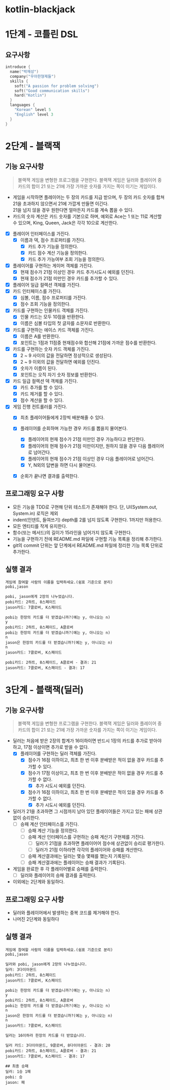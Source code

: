 # kotlin-blackjack

# 1단계 - 코틀린 DSL
## 요구사항
```kotlin
introduce {
  name("박재성")
  company("우아한형제들")
  skills {
    soft("A passion for problem solving")
    soft("Good communication skills")
    hard("Kotlin")
  }
  languages {
    "Korean" level 5
    "English" level 3
  }
}
```

# 2단계 - 블랙잭
## 기능 요구사항
> 블랙잭 게임을 변형한 프로그램을 구현한다. 블랙잭 게임은 딜러와 플레이어 중 카드의 합이 21 또는 21에 가장 가까운 숫자를 가지는 쪽이 이기는 게임이다.

- 게임을 시작하면 플레이어는 두 장의 카드를 지급 받으며, 두 장의 카드 숫자를 합쳐 21을 초과하지 않으면서 21에 가깝게 만들면 이긴다.   
  21을 넘지 않을 경우 원한다면 얼마든지 카드를 계속 뽑을 수 있다.
- 카드의 숫자 계산은 카드 숫자를 기본으로 하며, 예외로 Ace는 1 또는 11로 계산할 수 있으며, King, Queen, Jack은 각각 10으로 계산한다.

- [x] 플레이어 인터페이스를 가진다.
  - [x] 이름과 덱, 점수 프로퍼티를 가진다.
    - [x] 카드 추가 기능을 정의한다.
    - [x] 카드 점수 계산 기능을 정의한다.
    - [x] 카드 추가 가능여부 조회 기능을 정의한다.
- [x] 플레이어를 구현하는 게이머 객체를 가진다. 
  - [x] 현재 점수가 21점 이상인 경우 카드 추가시도시 예외를 던진다. 
  - [x] 현재 점수가 21점 미만인 경우 카드를 추가할 수 있다.
- [x] 플레이어 일급 컬렉션 객체를 가진다.
- [x] 카드 인터페이스를 가진다.
  - [x] 심볼, 이름, 점수 프로퍼티를 가진다.  
  - [x] 점수 조회 기능을 정의한다. 
- [x] 카드를 구현하는 인물카드 객체를 가진다.
  - [x] 인물 카드는 모두 10점을 반환한다.
  - [x] 이름은 심볼 타입의 첫 글자를 소문자로 반환한다.
- [x] 카드를 구현하는 에이스 카드 객체를 가진다.
  - [x] 이름은 A를 반환한다.
  - [x] 포인트는 1점과 11점중 현재점수와 합산해 21점에 가까운 점수를 반환한다.
- [x] 카드를 구현하는 숫자 카드 객체를 가진다.
  - [x] 2 ~ 9 사이의 값을 전달하면 정상적으로 생성된다.
  - [x] 2 ~ 9 이외의 값을 전달하면 예외를 던진다.
  - [x] 숫자가 이름이 된다.
  - [x] 포인트는 오직 자기 숫자 정보를 반환한다.
- [x] 카드 일급 컬렉션 덱 객체를 가진다. 
  - [x] 카드 추가를 할 수 있다.
  - [x] 카드 제거를 할 수 있다.
  - [x] 점수 계산을 할 수 있다.
- [x] 게임 진행 컨트롤러를 가진다. 
  - [x] 최초 플레이어들에게 2장씩 배분해줄 수 있다. 
  - [x] 플레이어를 순회하며 가능한 경우 카드를 뽑을지 물어본다.
    - [x] 플레이어의 현재 점수가 21점 미만인 경우 가능하다고 판단한다.
    - [x] 플레이어의 현재 점수가 21점 미만이지만, 원하지 않을 경우 다음 플레이어로 넘어간다.
    - [x] 플레이어의 현재 점수가 21점 이상인 경우 다음 플레이어로 넘어간다.
    - [x] Y, N외의 답변을 하면 다시 물어본다.
  - [x] 순회가 끝나면 결과를 출력한다.


## 프로그래밍 요구 사항
- 모든 기능을 TDD로 구현해 단위 테스트가 존재해야 한다. 단, UI(System.out, System.in) 로직은 제외
- indent(인덴트, 들여쓰기) depth를 2를 넘지 않도록 구현한다. 1까지만 허용한다.
- 모든 엔티티를 작게 유지한다.
- 함수(또는 메서드)의 길이가 15라인을 넘어가지 않도록 구현한다.
- 기능을 구현하기 전에 README.md 파일에 구현할 기능 목록을 정리해 추가한다.
- git의 commit 단위는 앞 단계에서 README.md 파일에 정리한 기능 목록 단위로 추가한다.

## 실행 결과
```text
게임에 참여할 사람의 이름을 입력하세요.(쉼표 기준으로 분리)
pobi,jason

pobi, jason에게 2장의 나누었습니다.
pobi카드: 2하트, 8스페이드
jason카드: 7클로버, K스페이드

pobi는 한장의 카드를 더 받겠습니까?(예는 y, 아니오는 n)
y
pobi카드: 2하트, 8스페이드, A클로버
pobi는 한장의 카드를 더 받겠습니까?(예는 y, 아니오는 n)
n
jason은 한장의 카드를 더 받겠습니까?(예는 y, 아니오는 n)
n
jason카드: 7클로버, K스페이드

pobi카드: 2하트, 8스페이드, A클로버 - 결과: 21
jason카드: 7클로버, K스페이드 - 결과: 17

```

# 3단계 - 블랙잭(딜러)
## 기능 요구사항
> 블랙잭 게임을 변형한 프로그램을 구현한다. 블랙잭 게임은 딜러와 플레이어 중 카드의 합이 21 또는 21에 가장 가까운 숫자를 가지는 쪽이 이기는 게임이다.   

- 딜러는 처음에 받은 2장의 합계가 16이하이면 반드시 1장의 카드를 추가로 받아야 하고, 17점 이상이면 추가로 받을 수 없다.
  - [x] 플레이어를 구현하는 딜러 객체를 가진다.
    - [x] 점수가 16점 이하이고, 최초 한 번 이후 분배받은 적이 없을 경우 카드를 추가할 수 있다.
    - [x] 점수가 17점 이상이고, 최초 한 번 이후 분배받은 적이 없을 경우 카드를 추가할 수 없다.
      - [x] 추가 시도시 예외를 던진다.
    - [x] 점수가 16점 이하이고, 최초 한 번 이후 분배받은 적이 있을 경우 카드를 추가할 수 없다.
      - [x] 추가 시도시 예외를 던진다.
- 딜러가 21을 초과하면 그 시점까지 남아 있던 플레이어들은 가지고 있는 패에 상관 없이 승리한다.
  - [ ] 승패 계산 인터페이스를 가진다. 
    - [ ] 승패 계산 기능을 정의한다.
    - [ ] 승패 계산 인터페이스를 구현하는 승패 계산기 구현체를 가진다.
      - [ ] 딜러가 21점을 초과하면 플레이어어 점수에 상관없이 승리로 평가한다.
      - [ ] 딜러가 21점 이하라면 각각의 플레이어와 승패를 계산한다.
    - [ ] 승패 계산결과에는 딜러는 몇승 몇패를 했는지 기록된다.
    - [ ] 승패 계산결과에는 플레이어는 승패 결과가 기록된다.
- 게임을 완료한 후 각 플레이어별로 승패를 출력한다.
  - [ ] 딜러와 플레이어의 승패 결과를 출력한다.
- 이외에는 2단계와 동일하다.

## 프로그래밍 요구 사항
- 딜러와 플레이어에서 발생하는 중복 코드를 제거해야 한다.
- 나머진 2단계와 동일하다

## 실행 결과
```text
게임에 참여할 사람의 이름을 입력하세요.(쉼표 기준으로 분리)
pobi,jason

딜러와 pobi, jason에게 2장의 나누었습니다.
딜러: 3다이아몬드
pobi카드: 2하트, 8스페이드
jason카드: 7클로버, K스페이드

pobi는 한장의 카드를 더 받겠습니까?(예는 y, 아니오는 n)
y
pobi카드: 2하트, 8스페이드, A클로버
pobi는 한장의 카드를 더 받겠습니까?(예는 y, 아니오는 n)
n
jason은 한장의 카드를 더 받겠습니까?(예는 y, 아니오는 n)
n
jason카드: 7클로버, K스페이드

딜러는 16이하라 한장의 카드를 더 받았습니다.

딜러 카드: 3다이아몬드, 9클로버, 8다이아몬드 - 결과: 20
pobi카드: 2하트, 8스페이드, A클로버 - 결과: 21
jason카드: 7클로버, K스페이드 - 결과: 17

## 최종 승패
딜러: 1승 1패
pobi: 승 
jason: 패
```
